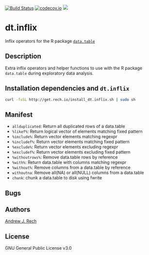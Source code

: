 [![Build Status](http://get.rech.io/dt.inflix_status.svg)](http://get.rech.io/dt.inflix_status.html) [![codecov.io](https://codecov.io/github/andrewrech/dt.inflix/coverage.svg?branch=master)](https://codecov.io/github/andrewrech/dt.inflix?branch=master) ![](https://img.shields.io/badge/version-0.0.1-blue.svg)


# dt.inflix

Inflix operators for the R package [`data.table`](https://github.com/Rdatatable/data.table)

## Description

Extra inflix operators and helper functions to use with the R package `data.table` during exploratory data analysis.

## Installation dependencies and `dt.inflix`

```sh
curl -fsSL http://get.rech.io/install_dt.inflix.sh | sudo sh
```

## Manifest

* `allduplicated`: Return all duplicated rows of a data.table
* `%likef%`: Return logical vector of elements matching fixed pattern
* `%include%`: Return vector elements matching regexpr
* `%includef%`: Return vector elements matching fixed pattern
* `%exclude%`: Return vector elements excluding regexpr
* `%excludef%`: Return vector elements excluding fixed pattern
* `%withoutrows%`: Remove data.table rows by reference
* `%with%`: Return data.table with columns matching regexpr
* `%without%`: Remove columns from a data.table by reference
* `withoutna`: Remove all(NA) or all(NULL) columns from a data.table
* `chunk`: chunk a data.table to disk using fwrite

## Bugs

## Authors

[Andrew J. Rech](http://info.rech.io)

## License

GNU General Public License v3.0